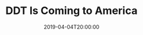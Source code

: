 ---
title: DDT Is Coming to America

location: La Boom, Queens, NY
date: 2019-04-04T20:00:00
cagematch: https://www.cagematch.net/?id=1&nr=228122
---